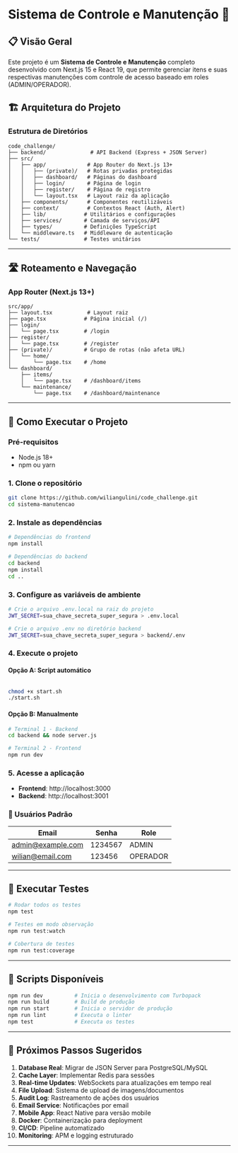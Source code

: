 # Sistema de Controle e Manutenção 🔧

## 📋 Visão Geral

Este projeto é um **Sistema de Controle e Manutenção** completo desenvolvido com Next.js 15 e React 19, que permite gerenciar itens e suas respectivas manutenções com controle de acesso baseado em roles (ADMIN/OPERADOR).

## 🏗️ Arquitetura do Projeto

### Estrutura de Diretórios

```
code_challenge/
├── backend/              # API Backend (Express + JSON Server)
├── src/
│   ├── app/             # App Router do Next.js 13+
│   │   ├── (private)/   # Rotas privadas protegidas
│   │   ├── dashboard/   # Páginas do dashboard
│   │   ├── login/       # Página de login
│   │   ├── register/    # Página de registro
│   │   └── layout.tsx   # Layout raiz da aplicação
│   ├── components/      # Componentes reutilizáveis
│   ├── context/         # Contextos React (Auth, Alert)
│   ├── lib/            # Utilitários e configurações
│   ├── services/       # Camada de serviços/API
│   ├── types/          # Definições TypeScript
│   └── middleware.ts   # Middleware de autenticação
└── tests/              # Testes unitários
```

---

## 🛣️ Roteamento e Navegação

### App Router (Next.js 13+)

```
src/app/
├── layout.tsx           # Layout raiz
├── page.tsx            # Página inicial (/)
├── login/
│   └── page.tsx        # /login
├── register/
│   └── page.tsx        # /register
├── (private)/          # Grupo de rotas (não afeta URL)
│   └── home/
│       └── page.tsx    # /home
└── dashboard/
    ├── items/
    │   └── page.tsx    # /dashboard/items
    └── maintenance/
        └── page.tsx    # /dashboard/maintenance
```

---

## 🚀 Como Executar o Projeto

### Pré-requisitos
- Node.js 18+ 
- npm ou yarn

### 1. Clone o repositório
```bash
git clone https://github.com/wiliangulini/code_challenge.git
cd sistema-manutencao
```

### 2. Instale as dependências
```bash
# Dependências do frontend
npm install

# Dependências do backend
cd backend
npm install
cd ..
```

### 3. Configure as variáveis de ambiente
```bash
# Crie o arquivo .env.local na raiz do projeto
JWT_SECRET=sua_chave_secreta_super_segura > .env.local

# Crie o arquivo .env no diretório backend
JWT_SECRET=sua_chave_secreta_super_segura > backend/.env
```

### 4. Execute o projeto

#### Opção A: Script automático
```bash

chmod +x start.sh
./start.sh
```

#### Opção B: Manualmente
```bash
# Terminal 1 - Backend
cd backend && node server.js

# Terminal 2 - Frontend
npm run dev
```

### 5. Acesse a aplicação
- **Frontend**: http://localhost:3000
- **Backend**: http://localhost:3001

### 👤 Usuários Padrão

| Email | Senha | Role |
|-------|-------|------|
| admin@example.com | 1234567 | ADMIN |
| wilian@email.com | 123456 | OPERADOR |

---

## 🧪 Executar Testes

```bash
# Rodar todos os testes
npm test

# Testes em modo observação
npm run test:watch

# Cobertura de testes
npm run test:coverage
```

---

## 📝 Scripts Disponíveis

```bash
npm run dev          # Inicia o desenvolvimento com Turbopack
npm run build        # Build de produção
npm run start        # Inicia o servidor de produção
npm run lint         # Executa o linter
npm test             # Executa os testes
```

---

## 🎯 Próximos Passos Sugeridos

1. **Database Real**: Migrar de JSON Server para PostgreSQL/MySQL
2. **Cache Layer**: Implementar Redis para sessões
3. **Real-time Updates**: WebSockets para atualizações em tempo real
4. **File Upload**: Sistema de upload de imagens/documentos
5. **Audit Log**: Rastreamento de ações dos usuários
6. **Email Service**: Notificações por email
7. **Mobile App**: React Native para versão mobile
8. **Docker**: Containerização para deployment
9. **CI/CD**: Pipeline automatizado
10. **Monitoring**: APM e logging estruturado

---